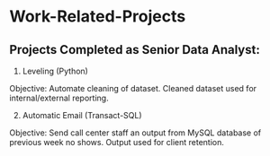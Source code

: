# Work-Related-Projects

## Projects Completed as Senior Data Analyst:

1. Leveling (Python)
  
  Objective: Automate cleaning of dataset. Cleaned dataset used for internal/external reporting. 

2. Automatic Email (Transact-SQL)
  
  Objective: Send call center staff an output from MySQL database of previous week no shows. Output used for client retention. 
